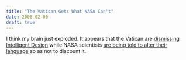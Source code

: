 ```yaml
---
title: "The Vatican Gets What NASA Can't"
date: 2006-02-06
draft: true
---
```


I think my brain just exploded. It appears that the Vatican are [dismissing Intelligent Design](https://web.archive.org/web/20060614141004/http://www.catholic.org/national/national_story.php?id=18504) while NASA scientists [are being told to alter their language](https://web.archive.org/web/20060614141004/http://www.badastronomy.com/bablog/2006/02/04/outrage-at-attacks-on-nasa-science/) so as not to discount it.